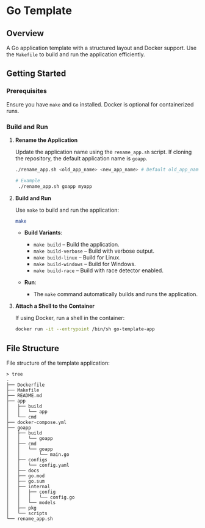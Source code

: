 # Go Template

## Overview

A Go application template with a structured layout and Docker support. Use the `Makefile` to build and run the application efficiently.

## Getting Started

### Prerequisites

Ensure you have `make` and `Go` installed. Docker is optional for containerized runs.

### Build and Run

1. **Rename the Application**

   Update the application name using the `rename_app.sh` script. If cloning the repository, the default application name is `goapp`.

   ```bash
   ./rename_app.sh <old_app_name> <new_app_name> # Default old_app_name is goapp
   
   # Example
    ./rename_app.sh goapp myapp
   ```

2. **Build and Run**

   Use `make` to build and run the application:

   ```bash
   make
   ```

   - **Build Variants**:
     - `make build` – Build the application.
     - `make build-verbose` – Build with verbose output.
     - `make build-linux` – Build for Linux.
     - `make build-windows` – Build for Windows.
     - `make build-race` – Build with race detector enabled.

   - **Run**:
     - The `make` command automatically builds and runs the application.
   
3. **Attach a Shell to the Container**

   If using Docker, run a shell in the container:

   ```bash
   docker run -it --entrypoint /bin/sh go-template-app
   ```

## File Structure
File structure of the template application:

```
> tree
.
├── Dockerfile
├── Makefile
├── README.md
├── app
│   ├── build
│   │   └── app
│   └── cmd
├── docker-compose.yml
├── goapp
│   ├── build
│   │   └── goapp
│   ├── cmd
│   │   └── goapp
│   │       └── main.go
│   ├── configs
│   │   └── config.yaml
│   ├── docs
│   ├── go.mod
│   ├── go.sum
│   ├── internal
│   │   ├── config
│   │   │   └── config.go
│   │   └── models
│   ├── pkg
│   └── scripts
└── rename_app.sh
```